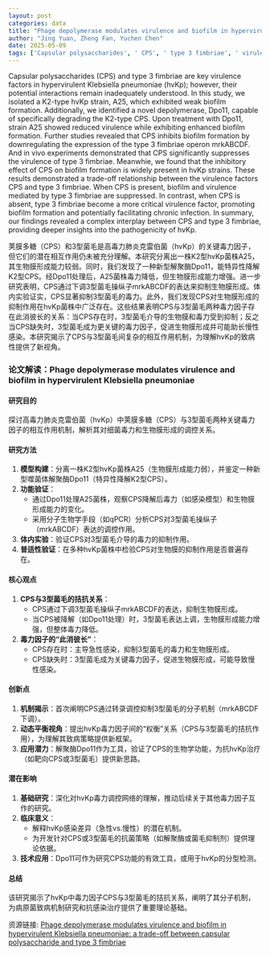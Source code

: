 ```yaml
---
layout: post
categories: data
title: "Phage depolymerase modulates virulence and biofilm in hypervirulent Klebsiella pneumoniae: a trade-off between capsular polysaccharide and type 3 fimbriae"
author: "Jing Yuan, Zheng Fan, Yuchen Chen"
date: 2025-05-09
tags: ['Capsular polysaccharides', ' CPS', ' type 3 fimbriae', ' virulence factors', ' hypervirulent Klebsiella pneumoniae', ' hvKp', ' biofilm formation', ' K2-type', ' depolymerase', ' Dpo11', ' mrkABCDF', ' pathogenicity']
---
```


Capsular polysaccharides (CPS) and type 3 fimbriae are key virulence factors in hypervirulent Klebsiella pneumoniae (hvKp); however, their potential interactions remain inadequately understood. In this study, we isolated a K2-type hvKp strain, A25, which exhibited weak biofilm formation. Additionally, we identified a novel depolymerase, Dpo11, capable of specifically degrading the K2-type CPS. Upon treatment with Dpo11, strain A25 showed reduced virulence while exhibiting enhanced biofilm formation. Further studies revealed that CPS inhibits biofilm formation by downregulating the expression of the type 3 fimbriae operon mrkABCDF. And in vivo experiments demonstrated that CPS significantly suppresses the virulence of type 3 fimbriae. Meanwhie, we found that the inhibitory effect of CPS on biofilm formation is widely present in hvKp strains. These results demonstrated a trade-off relationship between the virulence factors CPS and type 3 fimbriae. When CPS is present, biofilm and virulence mediated by type 3 fimbriae are suppressed. In contrast, when CPS is absent, type 3 fimbriae become a more critical virulence factor, promoting biofilm formation and potentially facilitating chronic infection. In summary, our findings revealed a complex interplay between CPS and type 3 fimbriae, providing deeper insights into the pathogenicity of hvKp.

荚膜多糖（CPS）和3型菌毛是高毒力肺炎克雷伯菌（hvKp）的关键毒力因子，但它们的潜在相互作用仍未被充分理解。本研究分离出一株K2型hvKp菌株A25，其生物膜形成能力较弱。同时，我们发现了一种新型解聚酶Dpo11，能特异性降解K2型CPS。经Dpo11处理后，A25菌株毒力降低，但生物膜形成能力增强。进一步研究表明，CPS通过下调3型菌毛操纵子mrkABCDF的表达来抑制生物膜形成。体内实验证实，CPS显著抑制3型菌毛的毒力。此外，我们发现CPS对生物膜形成的抑制作用在hvKp菌株中广泛存在。这些结果表明CPS与3型菌毛两种毒力因子存在此消彼长的关系：当CPS存在时，3型菌毛介导的生物膜和毒力受到抑制；反之当CPS缺失时，3型菌毛成为更关键的毒力因子，促进生物膜形成并可能助长慢性感染。本研究揭示了CPS与3型菌毛间复杂的相互作用机制，为理解hvKp的致病性提供了新视角。

### **论文解读：Phage depolymerase modulates virulence and biofilm in hypervirulent Klebsiella pneumoniae**  

#### **研究目的**  
探讨高毒力肺炎克雷伯菌（hvKp）中荚膜多糖（CPS）与3型菌毛两种关键毒力因子的相互作用机制，解析其对细菌毒力和生物膜形成的调控关系。  

#### **研究方法**  
1. **模型构建**：分离一株K2型hvKp菌株A25（生物膜形成能力弱），并鉴定一种新型噬菌体解聚酶Dpo11（特异性降解K2型CPS）。  
2. **功能验证**：  
   - 通过Dpo11处理A25菌株，观察CPS降解后毒力（如感染模型）和生物膜形成能力的变化。  
   - 采用分子生物学手段（如qPCR）分析CPS对3型菌毛操纵子（mrkABCDF）表达的调控作用。  
3. **体内实验**：验证CPS对3型菌毛介导的毒力的抑制作用。  
4. **普适性验证**：在多种hvKp菌株中检验CPS对生物膜的抑制作用是否普遍存在。  

#### **核心观点**  
1. **CPS与3型菌毛的拮抗关系**：  
   - CPS通过下调3型菌毛操纵子mrkABCDF的表达，抑制生物膜形成。  
   - 当CPS被降解（如Dpo11处理）时，3型菌毛表达上调，生物膜形成能力增强，但整体毒力降低。  
2. **毒力因子的“此消彼长”**：  
   - CPS存在时：主导急性感染，抑制3型菌毛的毒力和生物膜形成。  
   - CPS缺失时：3型菌毛成为关键毒力因子，促进生物膜形成，可能导致慢性感染。  

#### **创新点**  
1. **机制揭示**：首次阐明CPS通过转录调控抑制3型菌毛的分子机制（mrkABCDF下调）。  
2. **动态平衡视角**：提出hvKp毒力因子间的“权衡”关系（CPS与3型菌毛的拮抗作用），为理解其致病策略提供新框架。  
3. **应用潜力**：解聚酶Dpo11作为工具，验证了CPS的生物学功能，为抗hvKp治疗（如靶向CPS或3型菌毛）提供新思路。  

#### **潜在影响**  
1. **基础研究**：深化对hvKp毒力调控网络的理解，推动后续关于其他毒力因子互作的研究。  
2. **临床意义**：  
   - 解释hvKp感染差异（急性vs.慢性）的潜在机制。  
   - 为开发针对CPS或3型菌毛的抗菌策略（如解聚酶或菌毛抑制剂）提供理论依据。  
3. **技术应用**：Dpo11可作为研究CPS功能的有效工具，或用于hvKp的分型检测。  

#### **总结**  
该研究揭示了hvKp中毒力因子CPS与3型菌毛的拮抗关系，阐明了其分子机制，为病原菌致病机制研究和抗感染治疗提供了重要理论基础。

资源链接: [Phage depolymerase modulates virulence and biofilm in hypervirulent Klebsiella pneumoniae: a trade-off between capsular polysaccharide and type 3 fimbriae](https://doi.org/10.57760/sciencedb.23817)
